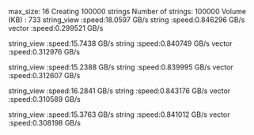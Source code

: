 max_size: 16
Creating 100000 strings
Number of strings: 100000
Volume (KB)      : 733
string_view :speed:18.0597 GB/s
string      :speed:0.846296 GB/s
vector      :speed:0.299521 GB/s

string_view :speed:15.7438 GB/s
string      :speed:0.840749 GB/s
vector      :speed:0.312976 GB/s

string_view :speed:15.2388 GB/s
string      :speed:0.839995 GB/s
vector      :speed:0.312607 GB/s

string_view :speed:16.2841 GB/s
string      :speed:0.843176 GB/s
vector      :speed:0.310589 GB/s

string_view :speed:15.3763 GB/s
string      :speed:0.841012 GB/s
vector      :speed:0.308198 GB/s

